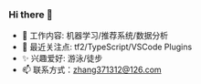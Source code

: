 ### Hi there 👋

- 🔭 工作内容: 机器学习/推荐系统/数据分析
- 👀 最近关注点: tf2/TypeScript/VSCode Plugins
- ✨ 兴趣爱好: 游泳/徒步
- 📫 联系方式：zhang371312@126.com


<!--
**ZermZhang/ZermZhang** is a ✨ _special_ ✨ repository because its `README.md` (this file) appears on your GitHub profile.

Here are some ideas to get you started:

- 🔭 I’m currently working on ...
- 🌱 I’m currently learning ...
- 👯 I’m looking to collaborate on ...
- 🤔 I’m looking for help with ...
- 💬 Ask me about ...
- 📫 How to reach me: ...
- 😄 Pronouns: ...
- ⚡ Fun fact: ...
-->
